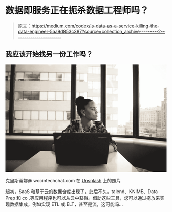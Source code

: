 # 数据即服务正在扼杀数据工程师吗？

> 原文：<https://medium.com/codex/is-data-as-a-service-killing-the-data-engineer-5aa9d853c387?source=collection_archive---------2----------------------->

## 我应该开始找另一份工作吗？

![](img/f31e6839328c7d43d57a551824c25e32.png)

克里斯蒂娜@ wocintechchat.com 在 [Unsplash](https://unsplash.com/s/photos/women-it?utm_source=unsplash&utm_medium=referral&utm_content=creditCopyText) 上的照片

起初，SaaS 和基于云的数据仓库出现了，此后不久，talend、KNIME、Data Prep 和 co .等应用程序也可以从云中获得。借助这些工具，您可以通过拖放来实现数据集成，例如实现 ETL 或 ELT，甚至是流，这可能吗…